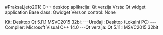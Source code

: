 #PraksaLjeto2018
C++ desktop aplikacija: Qt verzija
Vrsta: Qt widget application
Base class: Qwidget
Version control: None

Kit: Desktop Qt 5.11.1 MSVC2015 32bit
---Uređaji: Desktop (Lokalni PC)
---Compiler: Microsoft Visual C++ 14.0
---Qt verzija: Qt 5.11.1 MSVC2015 32bit


